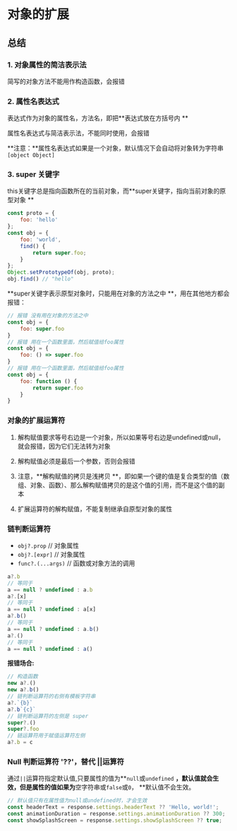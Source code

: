 # 对象的扩展



## 总结

### 1. 对象属性的简洁表示法

简写的对象方法不能用作构造函数，会报错

### 2. 属性名表达式

表达式作为对象的属性名，方法名，即把**表达式放在方括号内 **

属性名表达式与简洁表示法，不能同时使用，会报错

**注意：**属性名表达式如果是一个对象，默认情况下会自动将对象转为字符串`[object Object]`

### 3. super 关键字

this关键字总是指向函数所在的当前对象，而**super关键字，指向当前对象的原型对象 **

```javascript
const proto = {
    foo: 'hello'
};
const obj = {
    foo: 'world',
    find() {
        return super.foo;
    }
};
Object.setPrototypeOf(obj, proto);
obj.find() // "hello"
```

**super关键字表示原型对象时，只能用在对象的方法之中 **，用在其他地方都会报错：

```javascript
// 报错 没有用在对象的方法之中
const obj = {
    foo: super.foo
}
// 报错 用在一个函数里面，然后赋值给foo属性
const obj = {
    foo: () => super.foo
}
// 报错 用在一个函数里面，然后赋值给foo属性
const obj = {
    foo: function () {
        return super.foo
    }
}
```

### 对象的扩展运算符

1. 解构赋值要求等号右边是一个对象，所以如果等号右边是undefined或null，就会报错，因为它们无法转为对象
2. 解构赋值必须是最后一个参数，否则会报错

3. 注意，**解构赋值的拷贝是浅拷贝 **，即如果一个键的值是复合类型的值（数组、对象、函数）、那么解构赋值拷贝的是这个值的引用，而不是这个值的副本

4. 扩展运算符的解构赋值，不能复制继承自原型对象的属性

### 链判断运算符

- `obj?.prop` // 对象属性
- `obj?.[expr]` // 对象属性
- `func?.(...args)` // 函数或对象方法的调用

```javascript
a?.b
// 等同于
a == null ? undefined : a.b
a?.[x]
// 等同于
a == null ? undefined : a[x]
a?.b()
// 等同于
a == null ? undefined : a.b()
a?.()
// 等同于
a == null ? undefined : a()
```

**报错场合:**

```javascript
// 构造函数
new a?.()
new a?.b()
// 链判断运算符的右侧有模板字符串
a?.`{b}`
a?.b`{c}`
// 链判断运算符的左侧是 super
super?.()
super?.foo
// 链运算符用于赋值运算符左侧
a?.b = c
```

### Null 判断运算符 '??'，替代 ||运算符

通过`||`运算符指定默认值,只要属性的值为**`null`或`undefined` **，默认值就会生效，但是属性的值如果为**空字符串或`false`或`0`， **默认值不会生效。

```javascript
// 默认值只有在属性值为null或undefined时，才会生效
const headerText = response.settings.headerText ?? 'Hello, world!';
const animationDuration = response.settings.animationDuration ?? 300;
const showSplashScreen = response.settings.showSplashScreen ?? true;
```

